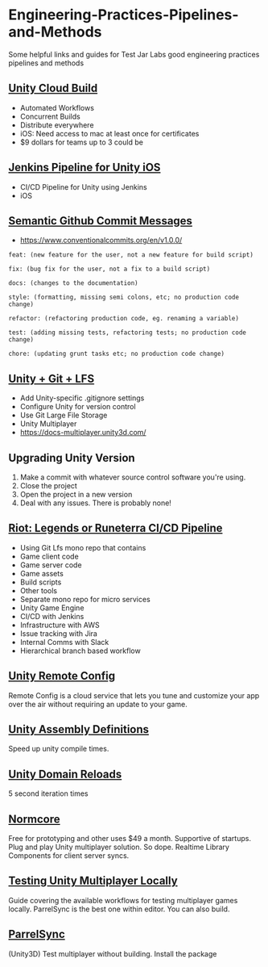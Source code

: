 # Engineering-Practices-Pipelines-and-Methods
Some helpful links and guides for Test Jar Labs good engineering practices pipelines and methods




## [Unity Cloud Build](https://unity.com/features/cloud-build)
- Automated Workflows
- Concurrent Builds
- Distribute everywhere
- iOS: Need access to mac at least once for certificates
- $9 dollars for teams up to 3 could be


## [Jenkins Pipeline for Unity iOS](https://cemayan.medium.com/jenkins-pipeline-for-unity-ios-7cf66b3608f)
- CI/CD Pipeline for Unity using Jenkins
- iOS


## [Semantic Github Commit Messages](https://gist.github.com/joshbuchea/6f47e86d2510bce28f8e7f42ae84c716)
- https://www.conventionalcommits.org/en/v1.0.0/
```
feat: (new feature for the user, not a new feature for build script)
```
```
fix: (bug fix for the user, not a fix to a build script)
```
```
docs: (changes to the documentation)
```
```
style: (formatting, missing semi colons, etc; no production code change)
```
```
refactor: (refactoring production code, eg. renaming a variable)
```
```
test: (adding missing tests, refactoring tests; no production code change)
```
```
chore: (updating grunt tasks etc; no production code change)
```

## [Unity + Git + LFS](https://thoughtbot.com/blog/how-to-git-with-unity)
- Add Unity-specific .gitignore settings
- Configure Unity for version control
- Use Git Large File Storage
- Unity Multiplayer
- https://docs-multiplayer.unity3d.com/

## Upgrading Unity Version
1. Make a commit with whatever source control software you're using.
2. Close the project
3. Open the project in a new version
4. Deal with any issues. There is probably none!

## [Riot: Legends or Runeterra CI/CD Pipeline](https://technology.riotgames.com/news/legends-runeterra-cicd-pipeline)
- Using Git Lfs mono repo that contains 
- Game client code
- Game server code
- Game assets
- Build scripts
- Other tools
- Separate mono repo for micro services 
- Unity Game Engine
- CI/CD with Jenkins
- Infrastructure with AWS
- Issue tracking with Jira
- Internal Comms with Slack
- Hierarchical branch based workflow 


## [Unity Remote Config](https://docs.unity3d.com/Packages/com.unity.remote-config@1.4/manual/index.html)
Remote Config is a cloud service that lets you tune and customize your app over the air without requiring an update to your game.

## [Unity Assembly Definitions](https://www.youtube.com/watch?v=eovjb5xn8y0)
Speed up unity compile times.

## [Unity Domain Reloads](https://johnaustin.io/articles/2020/domain-reloads-in-unity#:~:text=Whenever%20you%20make%20a%20change%20in%20a%20Unity,are%20the%20bane%20of%20all%20large%20Unity%20projects)
5 second iteration times

## [Normcore](https://normcore.io/documentation/guides/creating-a-player-controller.html)
Free for prototyping and other uses $49 a month. Supportive of startups. Plug and play Unity multiplayer solution. So dope. Realtime Library Components for client server syncs.

## [Testing Unity Multiplayer Locally](https://docs-multiplayer.unity3d.com/docs/develop/tutorials/testing/testing_locally/index.html)
Guide covering the available workflows for testing multiplayer games locally. ParrelSync is the best one within editor. You can also build.

## [ParrelSync](https://github.com/VeriorPies/ParrelSync)
(Unity3D) Test multiplayer without building. Install the package


